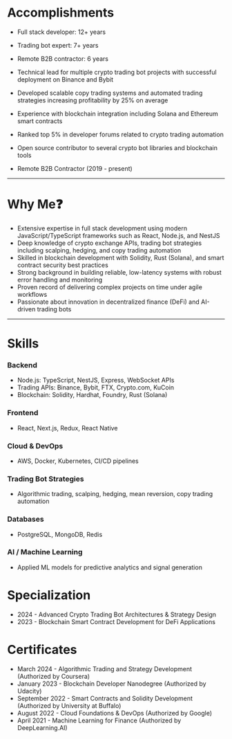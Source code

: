 # Accomplishments

- Full stack developer: 12+ years  
- Trading bot expert: 7+ years  
- Remote B2B contractor: 6 years  

- Technical lead for multiple crypto trading bot projects with successful deployment on Binance and Bybit  
- Developed scalable copy trading systems and automated trading strategies increasing profitability by 25% on average  
- Experience with blockchain integration including Solana and Ethereum smart contracts  
- Ranked top 5% in developer forums related to crypto trading automation  
- Open source contributor to several crypto bot libraries and blockchain tools  
- Remote B2B Contractor (2019 - present)  

---

# Why Me❓

- Extensive expertise in full stack development using modern JavaScript/TypeScript frameworks such as React, Node.js, and NestJS  
- Deep knowledge of crypto exchange APIs, trading bot strategies including scalping, hedging, and copy trading automation  
- Skilled in blockchain development with Solidity, Rust (Solana), and smart contract security best practices  
- Strong background in building reliable, low-latency systems with robust error handling and monitoring  
- Proven record of delivering complex projects on time under agile workflows  
- Passionate about innovation in decentralized finance (DeFi) and AI-driven trading bots  

---

# Skills

### Backend  
- Node.js: TypeScript, NestJS, Express, WebSocket APIs  
- Trading APIs: Binance, Bybit, FTX, Crypto.com, KuCoin  
- Blockchain: Solidity, Hardhat, Foundry, Rust (Solana)  

### Frontend  
- React, Next.js, Redux, React Native  

### Cloud & DevOps  
- AWS, Docker, Kubernetes, CI/CD pipelines  

### Trading Bot Strategies  
- Algorithmic trading, scalping, hedging, mean reversion, copy trading automation  

### Databases  
- PostgreSQL, MongoDB, Redis  

### AI / Machine Learning  
- Applied ML models for predictive analytics and signal generation  

# Specialization

- 2024 - Advanced Crypto Trading Bot Architectures & Strategy Design  
- 2023 - Blockchain Smart Contract Development for DeFi Applications  

# Certificates

- March 2024 - Algorithmic Trading and Strategy Development (Authorized by Coursera)  
- January 2023 - Blockchain Developer Nanodegree (Authorized by Udacity)  
- September 2022 - Smart Contracts and Solidity Development (Authorized by University at Buffalo)  
- August 2022 - Cloud Foundations & DevOps (Authorized by Google)  
- April 2021 - Machine Learning for Finance (Authorized by DeepLearning.AI)  
